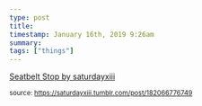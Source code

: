 ```yaml
---
type: post
title: 
timestamp: January 16th, 2019 9:26am
summary: 
tags: ["things"]
---
```

<a href=" https://href.li/?https://www.thingiverse.com/make:595654">
                        Seatbelt Stop by saturdayxiii                    </a>
                
                
                
                                
<small>source: https://saturdayxiii.tumblr.com/post/182066776749</small>